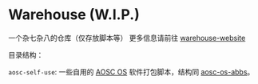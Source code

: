 # Warehouse (W.I.P.)

一个杂七杂八的仓库（仅存放脚本等）
更多信息请前往 [warehouse-website](https://github.com/Dustymind/warehouse-website)

目录结构：  

`aosc-self-use`: 一些自用的 [AOSC OS](https://aosc.io) 软件打包脚本，结构同 [aosc-os-abbs](https://github.com/AOSC-Dev/aosc-os-abbs)。